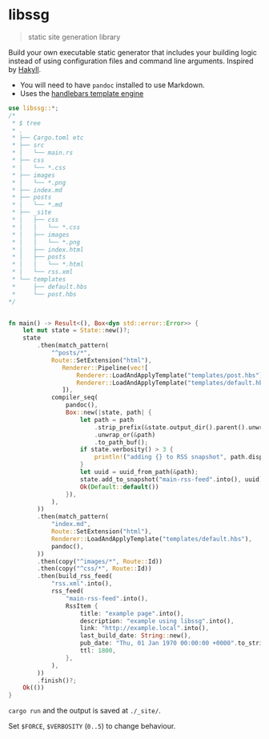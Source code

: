 # libssg
> static site generation library

Build your own executable static generator that includes your building logic instead of using configuration files and command line arguments. Inspired by [Hakyll](https://jaspervdj.be/hakyll/).

- You will need to have `pandoc` installed to use Markdown.
- Uses the [handlebars template engine](https://docs.rs/handlebars/3.0.1/handlebars/index.html)

```rust
use libssg::*;
/*
 * $ tree
 * .
 * ├── Cargo.toml etc
 * ├── src
 * │   └── main.rs
 * ├── css
 * │   └── *.css
 * ├── images
 * │   └── *.png
 * ├── index.md
 * ├── posts
 * │   └── *.md
 * ├── _site
 * │   ├── css
 * │   │   └── *.css
 * │   ├── images
 * │   │   └── *.png
 * │   ├── index.html
 * │   ├── posts
 * │   │   └── *.html
 * │   └── rss.xml
 * └── templates
 *     ├── default.hbs
 *     └── post.hbs
*/


fn main() -> Result<(), Box<dyn std::error::Error>> {
    let mut state = State::new()?;
    state
        .then(match_pattern(
            "^posts/*",
            Route::SetExtension("html"),
               Renderer::Pipeline(vec![
                   Renderer::LoadAndApplyTemplate("templates/post.hbs"),
                   Renderer::LoadAndApplyTemplate("templates/default.hbs"),
               ]),
            compiler_seq(
                pandoc(),
                Box::new(|state, path| {
                    let path = path
                        .strip_prefix(&state.output_dir().parent().unwrap())
                        .unwrap_or(&path)
                        .to_path_buf();
                    if state.verbosity() > 3 {
                        println!("adding {} to RSS snapshot", path.display());
                    }
                    let uuid = uuid_from_path(&path);
                    state.add_to_snapshot("main-rss-feed".into(), uuid);
                    Ok(Default::default())
                }),
            ),
        ))
        .then(match_pattern(
            "index.md",
            Route::SetExtension("html"),
            Renderer::LoadAndApplyTemplate("templates/default.hbs"),
            pandoc(),
        ))
        .then(copy("^images/*", Route::Id))
        .then(copy("^css/*", Route::Id))
        .then(build_rss_feed(
            "rss.xml".into(),
            rss_feed(
                "main-rss-feed".into(),
                RssItem {
                    title: "example page".into(),
                    description: "example using libssg".into(),
                    link: "http://example.local".into(),
                    last_build_date: String::new(),
                    pub_date: "Thu, 01 Jan 1970 00:00:00 +0000".to_string(),
                    ttl: 1800,
                },
            ),
        ))
        .finish()?;
    Ok(())
}
```

`cargo run` and the output is saved at `./_site/`.

Set `$FORCE`, `$VERBOSITY` (`0..5`) to change behaviour.
